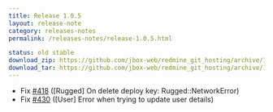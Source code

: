 ```yaml
---
title: Release 1.0.5
layout: release-note
category: releases-notes
permalink: /releases-notes/release-1.0.5.html

status: old stable
download_zip: https://github.com/jbox-web/redmine_git_hosting/archive/1.0.5.zip
download_tar: https://github.com/jbox-web/redmine_git_hosting/archive/1.0.5.tar.gz
---
```


* Fix [#418](https://github.com/jbox-web/redmine_git_hosting/issues/418) ([Rugged] On delete deploy key: Rugged::NetworkError)
* Fix [#430](https://github.com/jbox-web/redmine_git_hosting/issues/430) ([User] Error when trying to update user details)
